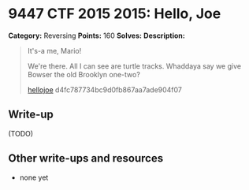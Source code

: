 # 9447 CTF 2015 2015: Hello, Joe

**Category:** Reversing
**Points:** 160
**Solves:** 
**Description:**

>  It's-a me, Mario!
> 
>  We're there. All I can see are turtle tracks. Whaddaya say we give Bowser the old Brooklyn one-two?
> 
> [hellojoe](./hellojoe-d4fc787734bc9d0fb867aa7ade904f07)  d4fc787734bc9d0fb867aa7ade904f07


## Write-up

(TODO)

## Other write-ups and resources

* none yet
